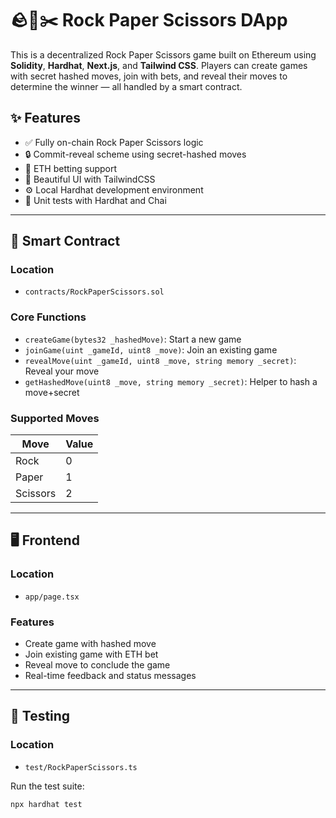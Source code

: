 # 🪨📄✂️ Rock Paper Scissors DApp

This is a decentralized Rock Paper Scissors game built on Ethereum using **Solidity**, **Hardhat**, **Next.js**, and **Tailwind CSS**. Players can create games with secret hashed moves, join with bets, and reveal their moves to determine the winner — all handled by a smart contract.

## ✨ Features

- ✅ Fully on-chain Rock Paper Scissors logic
- 🔒 Commit-reveal scheme using secret-hashed moves
- 💸 ETH betting support
- 🎨 Beautiful UI with TailwindCSS
- ⚙️ Local Hardhat development environment
- 🧪 Unit tests with Hardhat and Chai

---

## 🧱 Smart Contract

### Location
- `contracts/RockPaperScissors.sol`

### Core Functions

- `createGame(bytes32 _hashedMove)`: Start a new game
- `joinGame(uint _gameId, uint8 _move)`: Join an existing game
- `revealMove(uint _gameId, uint8 _move, string memory _secret)`: Reveal your move
- `getHashedMove(uint8 _move, string memory _secret)`: Helper to hash a move+secret

### Supported Moves
| Move      | Value |
|-----------|-------|
| Rock      | 0     |
| Paper     | 1     |
| Scissors  | 2     |

---

## 🖥 Frontend

### Location
- `app/page.tsx`

### Features
- Create game with hashed move
- Join existing game with ETH bet
- Reveal move to conclude the game
- Real-time feedback and status messages

---

## 🧪 Testing

### Location
- `test/RockPaperScissors.ts`

Run the test suite:

```bash
npx hardhat test

